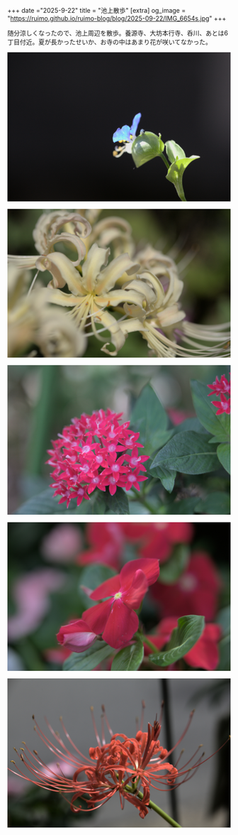 +++
date ="2025-9-22"
title = "池上散歩"
[extra]
og_image = "https://ruimo.github.io/ruimo-blog/blog/2025-09-22/IMG_6654s.jpg"
+++

随分涼しくなったので、池上周辺を散歩。養源寺、大坊本行寺、呑川、あとは6丁目付近。夏が長かったせいか、お寺の中はあまり花が咲いてなかった。

<a href="IMG_6654.jpg"><img src="IMG_6654s.jpg"></a>

<a href="IMG_6666.jpg"><img src="IMG_6666s.jpg"></a>

<a href="IMG_6670.jpg"><img src="IMG_6670s.jpg"></a>

<a href="IMG_6672.jpg"><img src="IMG_6672s.jpg"></a>

<a href="IMG_6674.jpg"><img src="IMG_6674s.jpg"></a>

<a href="IMG_6679.jpg"><imgs src="IMG_6679s.jpg"></a>
